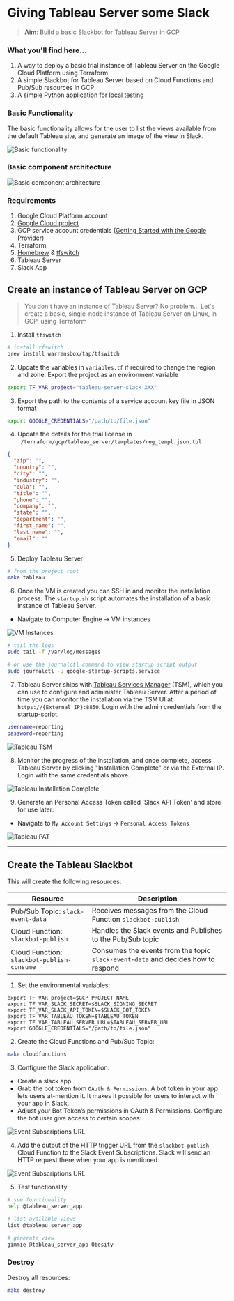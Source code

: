# Giving Tableau Server some Slack

>**Aim**: Build a basic Slackbot for Tableau Server in GCP

### What you'll find here...

1. A way to deploy a basic trial instance of Tableau Server on the Google Cloud Platform using Terraform
2. A simple Slackbot for Tableau Server based on Cloud Functions and Pub/Sub resources in GCP
3. A simple Python application for [local testing](./test/local/slackbot/README.md)

### Basic Functionality

The basic functionality allows for the user to list the views available from the default Tableau site, and generate an image of the view in Slack.

![Basic functionality](./test/images/slack_tableau_bot_v1.png)

### Basic component architecture

![Basic component architecture](./test/images/gcp_tableau_slackbot.png)


### Requirements

1. Google Cloud Platform account
2. [Google Cloud project](https://cloud.google.com/resource-manager/docs/creating-managing-projects)
3. GCP service account credentials ([Getting Started with the Google Provider](https://www.terraform.io/docs/providers/google/guides/getting_started.html))
4. Terraform
4. [Homebrew](https://brew.sh/) & [tfswitch](https://warrensbox.github.io/terraform-switcher/)
5. Tableau Server
6. Slack App 


## Create an instance of Tableau Server on GCP 

> You don't have an instance of Tableau Server? No problem... 
> Let's create a basic, single-node instance of Tableau Server on Linux, in GCP, using Terraform


1. Install `tfswitch`

```bash
# install tfswitch
brew install warrensbox/tap/tfswitch
```

2. Update the variables in `variables.tf` if required to change the region and zone. Export the project as an environment variable 

```bash
export TF_VAR_project="tableau-server-slack-XXX"
```

3. Export the path to the contents of a service account key file in JSON format

```bash
export GOOGLE_CREDENTIALS="/path/to/file.json"
```

4. Update the details for the trial license in `./terraform/gcp/tableau_server/templates/reg_templ.json.tpl`

```json
{
  "zip": "",
  "country": "",
  "city": "",
  "industry": "",
  "eula": "",
  "title": "",
  "phone": "",
  "company": "",
  "state": "",
  "department": "",
  "first_name": "",
  "last_name": "",
  "email": ""
}
```

5. Deploy Tableau Server

```bash
# from the project root
make tableau
```

6. Once the VM is created you can SSH in and monitor the installation process. The `startup.sh` script automates the installation of a basic instance of Tableau Server.

* Navigate to Computer Engine -> VM instances

![VM Instances](./test/images/gcp_virtual_machine.png)

```bash
# tail the logs
sudo tail -f /var/log/messages

# or use the journalctl command to view startup script output
sudo journalctl -u google-startup-scripts.service
```

7. Tableau Server ships with [Tableau Services Manager](https://help.tableau.com/current/server-linux/en-us/tsm_overview.htm) (TSM), which you can use to configure and administer Tableau Server.  After a period of time you can monitor the installation via the TSM UI at `https://{External IP}:8850`. Login with the admin credentials from the startup-script.

```bash
username=reporting
password=reporting
```

![Tableau TSM](./test/images/tableau_tsm.png)

8. Monitor the progress of the installation, and once complete, access Tableau Server by clicking "Installation Complete" or via the External IP. Login with the same credentials above.

![Tableau Installation Complete](./test/images/tableau_installation_complete.png)

9. Generate an Personal Access Token called 'Slack API Token' and store for use later:
* Navigate to `My Account Settings` -> `Personal Access Tokens`

![Tableau PAT](./test/images/tableau_api_token.png)

***

## Create the Tableau Slackbot

This will create the following resources: 

| Resource | Description | 
|   ---    |      ---    |
| Pub/Sub Topic: `slack-event-data` |  Receives messages from the Cloud Function `slackbot-publish` |
| Cloud Function: `slackbot-publish` | Handles the Slack events and Publishes to the Pub/Sub topic |
| Cloud Function: `slackbot-publish-consume` | Consumes the events from the topic `slack-event-data` and decides how to respond | 

1. Set the environmental variables:

```
export TF_VAR_project=$GCP_PROJECT_NAME
export TF_VAR_SLACK_SECRET=$SLACK_SIGNING_SECRET
export TF_VAR_SLACK_API_TOKEN=$SLACK_BOT_TOKEN
export TF_VAR_TABLEAU_TOKEN=$TABLEAU_TOKEN
export TF_VAR_TABLEAU_SERVER_URL=$TABLEAU_SERVER_URL
export GOOGLE_CREDENTIALS="/path/to/file.json"
```

2. Create the Cloud Functions and Pub/Sub Topic:

```bash
make cloudfunctions
```

3. Configure the Slack application:

* Create a slack app
* Grab the bot token from `OAuth & Permissions`. A bot token in your app lets users at-mention it. It makes it possible for users to interact with your app in Slack. 
* Adjust your Bot Token’s permissions in OAuth & Permissions. Configure the bot user give access to certain scopes:

![Event Subscriptions URL](./test/images/slack_bot_scopes.png)

4. Add the output of the HTTP trigger URL from the `slackbot-publish` Cloud Function to the Slack Event Subscriptions. Slack will send an HTTP request there when your app is mentioned.  

![Event Subscriptions URL](./test/images/slack_event_subscriptions.png)

5. Test functionality

```bash
# see functionality
help @tableau_server_app

# list available views
list @tableau_server_app

# generate view
gimmie @tableau_server_app Obesity
``` 

### Destroy

Destroy all resources:

```bash
make destroy
```